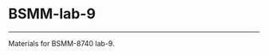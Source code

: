 # BSMM-lab-9

------------------------------------------------------------------------

Materials for BSMM-8740 lab-9.
